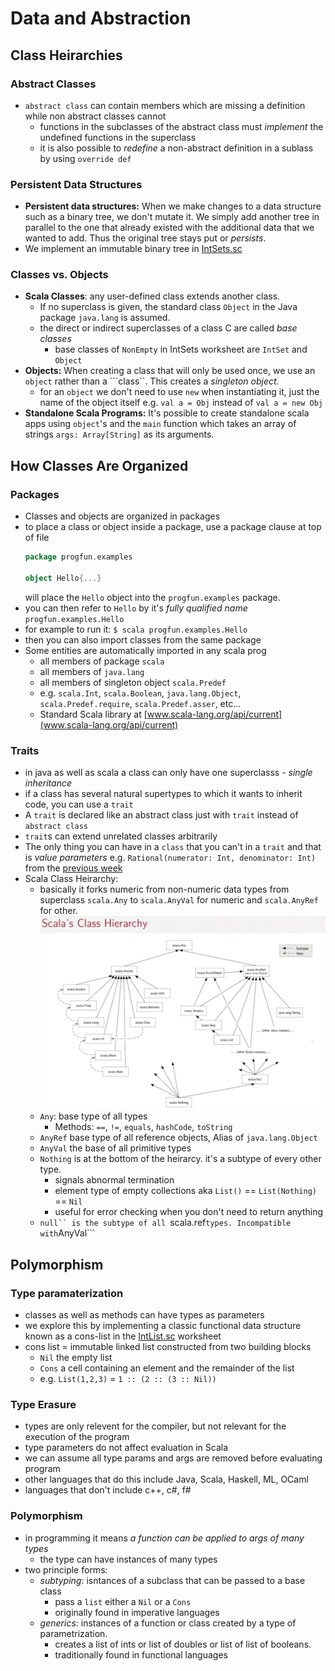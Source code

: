 # Data and Abstraction

## Class Heirarchies

### Abstract Classes
+ ```abstract class``` can contain members which are missing a definition while non abstract classes cannot
  + functions in the subclasses of the abstract class must *implement* the undefined functions in the superclass
  + it is also possible to *redefine* a non-abstract definition in a sublass by using ```override def```

### Persistent Data Structures
+ **Persistent data structures:** When we make changes to a data structure such as a binary tree, we don't mutate it. We simply add another tree in parallel to the one that already existed with the additional data that we wanted to add. Thus the original tree stays put or *persists*.
+ We implement an immutable binary tree in [IntSets.sc](https://github.com/markostam/coursera-scala-1/blob/master/objsets/src/main/scala/IntSets.sc)

### Classes vs. Objects
+ **Scala Classes**: any user-defined class extends another class. 
  + If no superclass is given, the standard class ```Object``` in the Java package ```java.lang``` is assumed.
  + the direct or indirect superclasses of a class C are called *base classes*
    + base classes of ```NonEmpty``` in IntSets worksheet are ```IntSet``` and ```Object```
+ **Objects:** When creating a class that will only be used once, we use an ```object``` rather than a ```class``. This creates a *singleton object.* 
  + for an ```object``` we don't need to use ```new``` when instantiating it, just the name of the object itself e.g. ```val a = Obj``` instead of ```val a = new Obj```
+ **Standalone Scala Programs:** It's possible to create standalone scala apps using ```object```'s and the ```main``` function which takes an array of strings ```args: Array[String]``` as its arguments.

## How Classes Are Organized

### Packages
+ Classes and objects are organized in packages
+ to place a class or object inside a package, use a package clause at top of file
    ```scala
    package progfun.examples
    
    object Hello{...}
    ```
  will place the ```Hello``` object into the ```progfun.examples``` package.
+ you can then refer to ```Hello``` by it's *fully qualified name* ```progfun.examples.Hello```
+ for example to run it: ```$ scala progfun.examples.Hello```
+ then you can also import classes from the same package
+ Some entities are automatically imported in any scala prog
  + all members of package ```scala```
  + all members of ```java.lang```
  + all members of singleton object ```scala.Predef```
  + e.g. ```scala.Int```, ```scala.Boolean```, ```java.lang.Object```, ```scala.Predef.require```, ```scala.Predef.asser```, etc...
  + Standard Scala library at [www.scala-lang.org/api/current](www.scala-lang.org/api/current)
  
### Traits
+ in java as well as scala a class can only have one superclasss - *single inheritance*
+ if a class has several natural supertypes to which it wants to inherit code, you can use a ```trait```
+ A ```trait``` is declared like an abstract class just with ```trait``` instead of ```abstract class```
+ ```trait```s can extend unrelated classes arbitrarily
+ The only thing you can have in a ```class``` that you can't in a ```trait``` and that is *value parameters* e.g. ```Rational(numerator: Int, denominator: Int)``` from the [previous week](https://github.com/markostam/coursera-scala-1/blob/master/funsets/src/main/scala/funsets/rationals.sc)
+ Scala Class Heirarchy:
  + basically it forks numeric from non-numeric data types from superclass ```scala.Any``` to ```scala.AnyVal``` for numeric and ```scala.AnyRef``` for other.
  ![Scala Class Heirarchy](https://github.com/markostam/coursera-scala-1/blob/master/objsets/img/scala_class_heirarchy.png)
  + ```Any```: base type of all types
    + Methods: ```==```, ```!=```, ```equals```, ```hashCode```, ```toString```
  + ```AnyRef``` base type of all reference objects, Alias of ```java.lang.Object```
  + ```AnyVal``` the base of all primitive types
  + ```Nothing``` is at the bottom of the heirarcy. it's a subtype of every other type.
    + signals abnormal termination
    + element type of empty collections aka ```List()``` == ```List(Nothing)``` == ```Nil```
    + useful for error checking when you don't need to return anything
  + ```null`` is the subtype of all ```scala.ref``` types. Incompatible with ```AnyVal```

## Polymorphism
### Type paramaterization
+ classes as well as methods can have types as parameters
+ we explore this by implementing a classic functional data structure known as a cons-list in the [IntList.sc](https://github.com/markostam/coursera-scala-1/blob/master/objsets/src/main/scala/IntList.sc) worksheet
+ cons list = immutable linked list constructed from two building blocks
  + ```Nil``` the empty list
  + ```Cons``` a cell containing an element and the remainder of the list
  + e.g. ```List(1,2,3)``` = ```1 :: (2 :: (3 :: Nil))```

### Type Erasure
+ types are only relevent for the compiler, but not relevant for the execution of the program
+ type parameters do not affect evaluation in Scala
+ we can assume all type params and args are removed before evaluating program
+ other languages that do this include Java, Scala, Haskell, ML, OCaml
+ languages that don't include c++, c#, f#

### Polymorphism
+ in programming it means *a function can be applied to args of many types*
  + the type can have instances of many types
+ two principle forms:
  + *subtyping*: isntances of a subclass that can be passed to a base class
    + pass a ```list``` either a ```Nil``` or a ```Cons```
    + originally found in imperative languages
  + *generics*: instances of a function or class created by a type of parametrization.
    + creates a list of ints or list of doubles or list of list of booleans.
    + traditionally found in functional languages

